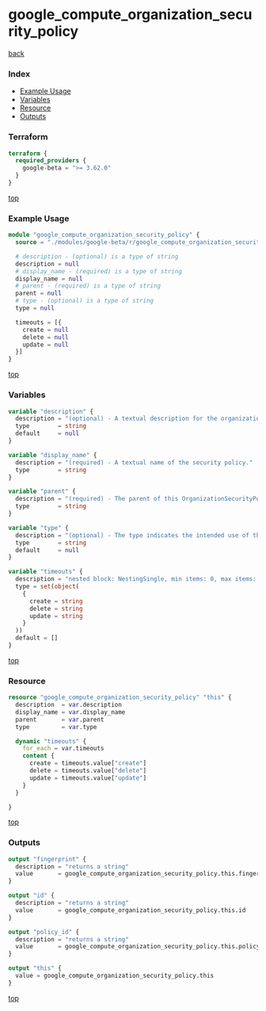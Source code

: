 # google_compute_organization_security_policy

[back](../google-beta.md)

### Index

- [Example Usage](#example-usage)
- [Variables](#variables)
- [Resource](#resource)
- [Outputs](#outputs)

### Terraform

```terraform
terraform {
  required_providers {
    google-beta = ">= 3.62.0"
  }
}
```

[top](#index)

### Example Usage

```terraform
module "google_compute_organization_security_policy" {
  source = "./modules/google-beta/r/google_compute_organization_security_policy"

  # description - (optional) is a type of string
  description = null
  # display_name - (required) is a type of string
  display_name = null
  # parent - (required) is a type of string
  parent = null
  # type - (optional) is a type of string
  type = null

  timeouts = [{
    create = null
    delete = null
    update = null
  }]
}
```

[top](#index)

### Variables

```terraform
variable "description" {
  description = "(optional) - A textual description for the organization security policy."
  type        = string
  default     = null
}

variable "display_name" {
  description = "(required) - A textual name of the security policy."
  type        = string
}

variable "parent" {
  description = "(required) - The parent of this OrganizationSecurityPolicy in the Cloud Resource Hierarchy.\nFormat: organizations/{organization_id} or folders/{folder_id}"
  type        = string
}

variable "type" {
  description = "(optional) - The type indicates the intended use of the security policy.\nFor organization security policies, the only supported type\nis \"FIREWALL\". Default value: \"FIREWALL\" Possible values: [\"FIREWALL\"]"
  type        = string
  default     = null
}

variable "timeouts" {
  description = "nested block: NestingSingle, min items: 0, max items: 0"
  type = set(object(
    {
      create = string
      delete = string
      update = string
    }
  ))
  default = []
}
```

[top](#index)

### Resource

```terraform
resource "google_compute_organization_security_policy" "this" {
  description  = var.description
  display_name = var.display_name
  parent       = var.parent
  type         = var.type

  dynamic "timeouts" {
    for_each = var.timeouts
    content {
      create = timeouts.value["create"]
      delete = timeouts.value["delete"]
      update = timeouts.value["update"]
    }
  }

}
```

[top](#index)

### Outputs

```terraform
output "fingerprint" {
  description = "returns a string"
  value       = google_compute_organization_security_policy.this.fingerprint
}

output "id" {
  description = "returns a string"
  value       = google_compute_organization_security_policy.this.id
}

output "policy_id" {
  description = "returns a string"
  value       = google_compute_organization_security_policy.this.policy_id
}

output "this" {
  value = google_compute_organization_security_policy.this
}
```

[top](#index)